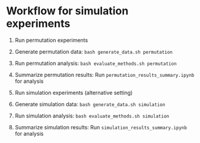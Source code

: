 # Workflow for simulation experiments


1. Run permutation experiments

  1. Generate permutation data: `bash generate_data.sh permutation`

  2. Run permutation analysis: `bash evaluate_methods.sh permutation`

  3. Summarize permutation results: Run `permutation_results_summary.ipynb` for analysis

2. Run simulation experiments (alternative setting)

  1. Generate simulation data: `bash generate_data.sh simulation`

  2. Run simulation analysis: `bash evaluate_methods.sh simulation`

  3. Summarize simulation results: Run `simulation_results_summary.ipynb` for analysis
